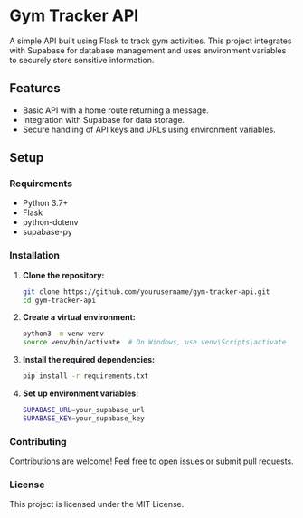 # Gym Tracker API

A simple API built using Flask to track gym activities. This project integrates with Supabase for database management and uses environment variables to securely store sensitive information.

## Features

- Basic API with a home route returning a message.
- Integration with Supabase for data storage.
- Secure handling of API keys and URLs using environment variables.

## Setup

### Requirements

- Python 3.7+
- Flask
- python-dotenv
- supabase-py

### Installation

1. **Clone the repository:**

   ```bash
   git clone https://github.com/yourusername/gym-tracker-api.git
   cd gym-tracker-api

2. **Create a virtual environment:**
    ```bash
    python3 -m venv venv
    source venv/bin/activate  # On Windows, use venv\Scripts\activate

3. **Install the required dependencies:**
    ```bash
    pip install -r requirements.txt


4. **Set up environment variables:**
    ```bash
    SUPABASE_URL=your_supabase_url
    SUPABASE_KEY=your_supabase_key

### Contributing
Contributions are welcome! Feel free to open issues or submit pull requests.

### License
This project is licensed under the MIT License.